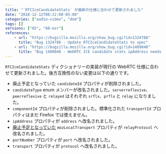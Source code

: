 ```yaml
---
title: "`RTCIceCandidateStats` が最新の仕様に合わせて更新されました"
date: "2018-12-12T08:22:00-05:00"
categories: ["audio-video", "dom"]
tags: []
versions: ["65", "68-esr"]
references:
    - url: "https://bugzilla.mozilla.org/show_bug.cgi?id=1324788"
      title: "Bug 1324788 - Update RTCIceCandidateStats to spec"
    - url: "https://bugzilla.mozilla.org/show_bug.cgi?id=1489040"
      title: "Bug 1489040 - WebRTC ICE candidate stats ipAddress needs to be renamed"
---
```

`RTCIceCandidateStats` ディクショナリーの実装が現行の WebRTC 仕様に合わせて更新されました。後方互換性のない変更は以下の通りです。

* 廃止予定となっていた `candidateId` プロパティが削除されました。
* `candidateType` enum メンバーが改名されました。`serverreflexive`、`peerreflexive` と `relayed` はそれぞれ `srflx`、`prflx` と `relay` になりました。
* `componentId` プロパティが削除されました。標準化された `transportId` プロパティはまだ Firefox では使えません。
* `ipAddress` プロパティが `address` へ改名されました。
* [廃止予定となっていた](https://www.fxsitecompat.dev/ja/docs/2018/rtcicecandidatestats-mozlocaltransport-has-been-deprecated/) `mozLocalTransport` プロパティが `relayProtocol` へ改名されました。
* `portNumber` プロパティが `port` へ改名されました。
* `transport` プロパティが `protocol` へ改名されました。

